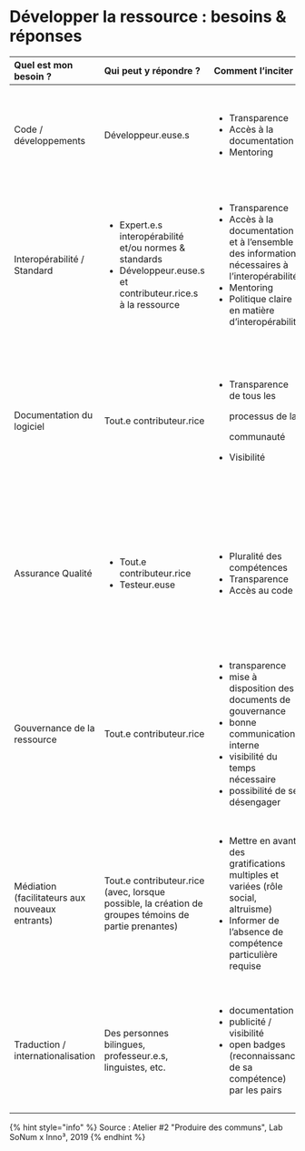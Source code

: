 # Développer la ressource : besoins & réponses

<table>
  <thead>
    <tr>
      <th style="text-align:left">Quel est mon besoin ?</th>
      <th style="text-align:left">Qui peut y r&#xE9;pondre ?</th>
      <th style="text-align:left">Comment l&#x2019;inciter ?</th>
      <th style="text-align:left">Quels outils ?</th>
      <th style="text-align:left">R&#xE8;gles &#xE0; formaliser</th>
      <th style="text-align:left">B&#xE9;n&#xE9;fices attendus</th>
    </tr>
  </thead>
  <tbody>
    <tr>
      <td style="text-align:left">Code / d&#xE9;veloppements</td>
      <td style="text-align:left">D&#xE9;veloppeur.euse.s</td>
      <td style="text-align:left">
        <ul>
          <li>Transparence</li>
          <li>Acc&#xE8;s &#xE0; la documentation</li>
          <li>Mentoring</li>
        </ul>
      </td>
      <td style="text-align:left">
        <ul>
          <li>D&#xE9;p&#xF4;t de code</li>
          <li>Int&#xE9;gration continue</li>
          <li>Fermes de compilation</li>
          <li>Canal IRC, listes</li>
        </ul>
      </td>
      <td style="text-align:left">
        <ul>
          <li>Licence</li>
          <li>Droits de commits</li>
          <li>Process de contribution</li>
        </ul>
      </td>
      <td style="text-align:left">
        <ul>
          <li>Simplicit&#xE9; d&apos;acc&#xE8;s</li>
          <li>Visibilit&#xE9;</li>
          <li>Autonomie</li>
          <li>Baisse du co&#xFB;t de d&#xE9;veloppement</li>
        </ul>
      </td>
    </tr>
    <tr>
      <td style="text-align:left">Interop&#xE9;rabilit&#xE9; / Standard</td>
      <td style="text-align:left">
        <ul>
          <li>Expert.e.s interop&#xE9;rabilit&#xE9; et/ou normes &amp; standards</li>
          <li>D&#xE9;veloppeur.euse.s et contributeur.rice.s &#xE0; la ressource</li>
        </ul>
      </td>
      <td style="text-align:left">
        <ul>
          <li>Transparence</li>
          <li>Acc&#xE8;s &#xE0; la documentation et &#xE0; l&#x2019;ensemble des informations
            n&#xE9;cessaires &#xE0; l&#x2019;interop&#xE9;rabilit&#xE9;</li>
          <li>Mentoring</li>
          <li>Politique claire en mati&#xE8;re d&#x2019;interop&#xE9;rabilit&#xE9;</li>
        </ul>
      </td>
      <td style="text-align:left">
        <ul>
          <li>D&#xE9;p&#xF4;t de code</li>
          <li>Canal IRC, listes</li>
          <li>Outils de test pour s&#x2019;assurer du respect des normes</li>
        </ul>
      </td>
      <td style="text-align:left">Publication des normes et standards respect&#xE9;s</td>
      <td style="text-align:left">
        <ul>
          <li>Interop&#xE9;rabilit&#xE9;</li>
          <li>Compostabilit&#xE9; des projets</li>
          <li>Innovation</li>
          <li>Efficacit&#xE9; (simplicit&#xE9;, agilit&#xE9;, modularit&#xE9;, int&#xE9;gration,
            maintenabilit&#xE9;)</li>
          <li>R&#xE9;silience des fonctionnalit&#xE9;s techniques</li>
        </ul>
      </td>
    </tr>
    <tr>
      <td style="text-align:left">Documentation du logiciel</td>
      <td style="text-align:left">Tout.e contributeur.rice</td>
      <td style="text-align:left">
        <ul>
          <li>
            <p>Transparence de tous les</p>
            <p>processus de la</p>
            <p>communaut&#xE9;</p>
          </li>
          <li>Visibilit&#xE9;</li>
        </ul>
      </td>
      <td style="text-align:left">
        <ul>
          <li>Gestionnaire de contenu</li>
          <li>Liste</li>
          <li>Wiki</li>
          <li>Extracteur de commentaires</li>
        </ul>
      </td>
      <td style="text-align:left">Processus de contribution (&#xE9;criture, relecture, publication)</td>
      <td
      style="text-align:left">
        <ul>
          <li>
            <p>Acc&#xE8;s rapide et clair &#xE0; l&apos;ensemble des</p>
            <p>processus mis en place dans la communaut&#xE9;</p>
          </li>
          <li>Abaissement des barri&#xE8;res d&apos;entr&#xE9;e dans la communaut&#xE9;</li>
        </ul>
        </td>
    </tr>
    <tr>
      <td style="text-align:left">Assurance Qualit&#xE9;</td>
      <td style="text-align:left">
        <ul>
          <li>Tout.e contributeur.rice</li>
          <li>Testeur.euse</li>
        </ul>
      </td>
      <td style="text-align:left">
        <ul>
          <li>Pluralit&#xE9; des comp&#xE9;tences</li>
          <li>Transparence</li>
          <li>Acc&#xE8;s au code</li>
        </ul>
      </td>
      <td style="text-align:left">
        <ul>
          <li>Bug tracker</li>
          <li>
            <p>Environnement de tests</p>
            <p>manuels</p>
          </li>
          <li>CIT</li>
          <li>Audit de code</li>
          <li>Wiki</li>
          <li>Canal IRC, listes</li>
        </ul>
      </td>
      <td style="text-align:left">
        <ul>
          <li>Cycle de vie d&apos;un bug</li>
          <li>Process de contribution</li>
          <li>Cycle de vie des versions</li>
        </ul>
      </td>
      <td style="text-align:left">
        <ul>
          <li>Veille qualit&#xE9; du code</li>
          <li>Usabilit&#xE9; du produit</li>
          <li>Am&#xE9;lioration du processus de d&#xE9;veloppement</li>
        </ul>
      </td>
    </tr>
    <tr>
      <td style="text-align:left">Gouvernance de la ressource</td>
      <td style="text-align:left">Tout.e contributeur.rice</td>
      <td style="text-align:left">
        <ul>
          <li>transparence</li>
          <li>mise &#xE0; disposition des documents de gouvernance</li>
          <li>bonne communication interne</li>
          <li>visibilit&#xE9; du temps n&#xE9;cessaire</li>
          <li>possibilit&#xE9; de se d&#xE9;sengager</li>
        </ul>
      </td>
      <td style="text-align:left">
        <ul>
          <li>outils de discussion, d&#xE9;bat, vote (Loomio, DemocracyOS, listes, forums,
            chats, etc.)</li>
          <li>outils de travail collaboratifs (Framasoft) : pads, etc.</li>
        </ul>
      </td>
      <td style="text-align:left">R&#xE8;gles relatives &#xE0; la prise de d&#xE9;cisions / parole, r&#xE8;glement
        de litiges</td>
      <td style="text-align:left">
        <ul>
          <li>p&#xE9;rennit&#xE9; du commun</li>
          <li>fonctionnement plus fluide, transparence, collaboration facilit&#xE9;e</li>
        </ul>
      </td>
    </tr>
    <tr>
      <td style="text-align:left">M&#xE9;diation (facilitateurs aux nouveaux entrants)</td>
      <td style="text-align:left">Tout.e contributeur.rice (avec, lorsque possible, la cr&#xE9;ation de
        groupes t&#xE9;moins de partie prenantes)</td>
      <td style="text-align:left">
        <ul>
          <li>Mettre en avant des gratifications multiples et vari&#xE9;es (r&#xF4;le
            social, altruisme)</li>
          <li>Informer de l&#x2019;absence de comp&#xE9;tence particuli&#xE8;re requise</li>
        </ul>
      </td>
      <td style="text-align:left">
        <ul>
          <li>Fournir des &#xAB; kits &#xBB; regroupant toutes les informations n&#xE9;cessaires
            &#xE0; cette activit&#xE9;</li>
          <li>Outils de type wiki pour mutualiser les retours d&#x2019;exp&#xE9;rience
            et solutions</li>
        </ul>
      </td>
      <td style="text-align:left">Code de conduite</td>
      <td style="text-align:left">
        <ul>
          <li>Inclusivit&#xE9;</li>
          <li>Intelligence collective</li>
        </ul>
      </td>
    </tr>
    <tr>
      <td style="text-align:left">Traduction / internationalisation</td>
      <td style="text-align:left">Des personnes bilingues, professeur.e.s, linguistes, etc.</td>
      <td style="text-align:left">
        <ul>
          <li>documentation</li>
          <li>publicit&#xE9; / visibilit&#xE9;</li>
          <li>open badges (reconnaissance de sa comp&#xE9;tence) par les pairs</li>
        </ul>
      </td>
      <td style="text-align:left">
        <ul>
          <li>outils collaboratifs de traduction en ligne</li>
          <li>listes de discussion</li>
        </ul>
      </td>
      <td style="text-align:left">Processus de traduction clairs</td>
      <td style="text-align:left">
        <ul>
          <li>internationalisation de la ressource</li>
          <li>meilleure visibilit&#xE9;, diffusion / diss&#xE9;mination</li>
          <li>accueil d&#x2019;autres contributeur.rice.s</li>
          <li>partage de connaissances</li>
        </ul>
      </td>
    </tr>
  </tbody>
</table>

{% hint style="info" %}
Source : Atelier \#2 "Produire des communs", Lab SoNum x Inno³, 2019
{% endhint %}

